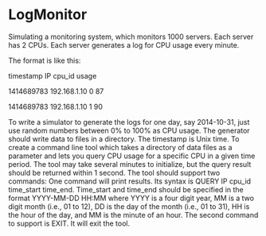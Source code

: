 # LogMonitor
Simulating a monitoring system, which monitors 1000 servers. Each server has 2 CPUs. Each server generates a log for CPU usage every minute. 

The format is like this:

timestamp   IP       cpu_id usage

1414689783	192.168.1.10	0	87

1414689783	192.168.1.10	1	90

To write a simulator to generate the logs for one day, say 2014-10-31, just use random numbers between 0% to 100% as CPU usage. The generator should write data to files in a directory.  The timestamp is Unix time.
To create a command line tool which takes a directory of data files as a parameter and lets you query CPU usage for a specific CPU in a given time period.
The tool may take several minutes to initialize, but the query result should be returned within 1 second.
The tool should support two commands:
One command will print results. Its syntax is QUERY IP cpu_id time_start time_end. Time_start and time_end should be specified in the format YYYY-MM-DD HH:MM where YYYY is a four digit year, MM is a two digit month (i.e., 01 to 12), DD is the day of the month (i.e., 01 to 31), HH is the hour of the day, and MM is the minute of an hour. 
The second command to support is EXIT.  It will exit the tool.
